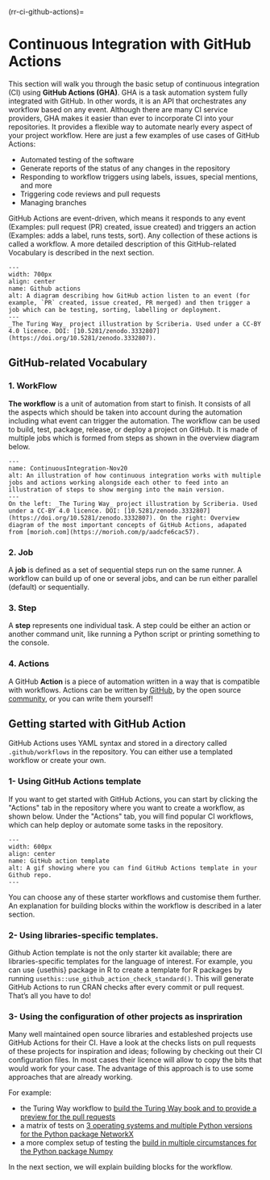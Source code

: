 (rr-ci-github-actions)=
# Continuous Integration with GitHub Actions

This section will walk you through the basic setup of continuous integration (CI) using **GitHub Actions (GHA)**. GHA is a task automation system fully integrated with GitHub. In other words, it is an API that orchestrates any workflow based on any event. Although there are many CI service providers, GHA makes it easier than ever to incorporate CI into your repositories. It provides a flexible way to automate nearly every aspect of your project workflow. Here are just a few examples of use cases of GitHub Actions:

- Automated testing of the software
- Generate reports of the status of any changes in the repository
- Responding to workflow triggers using labels, issues, special mentions, and more
- Triggering code reviews and pull requests
- Managing branches

GitHub Actions are event-driven, which means it responds to any event (Examples: pull request (PR) created, issue created) and triggers an action (Examples: adds a label, runs tests, sort). Any collection of these actions is called a workflow. A more detailed description of this GitHub-related Vocabulary is described in the next section.

```{figure} ../../figures/github-actions.jpg
---
width: 700px
align: center
name: Github actions
alt: A diagram describing how GitHub action listen to an event (for example, `PR` created, issue created, PR merged) and then trigger a job which can be testing, sorting, labelling or deployment.
---
_The Turing Way_ project illustration by Scriberia. Used under a CC-BY 4.0 licence. DOI: [10.5281/zenodo.3332807](https://doi.org/10.5281/zenodo.3332807).
```
## GitHub-related Vocabulary

### 1. WorkFlow

**The workflow** is a unit of automation from start to finish. It consists of all the aspects which should be taken into account during the automation including what event can trigger the automation. The workflow can be used to build, test, package, release, or deploy a project on GitHub. It is made of multiple jobs which is formed from steps as shown in the overview diagram below.

```{figure} ../../figures/ci-01.png
---
name: ContinuousIntegration-Nov20
alt: An illustration of how continuous integration works with multiple jobs and actions working alongside each other to feed into an illustration of steps to show merging into the main version.
---
On the left: _The Turing Way_ project illustration by Scriberia. Used under a CC-BY 4.0 licence. DOI: [10.5281/zenodo.3332807](https://doi.org/10.5281/zenodo.3332807). On the right: Overview diagram of the most important concepts of GitHub Actions, adapated from [morioh.com](https://morioh.com/p/aadcfe6cac57).
```

### 2. Job

A **job** is defined as a set of sequential steps run on the same runner. A workflow can build up of one or several jobs, and can be run either parallel (default) or sequentially.

### 3. Step

A **step** represents one individual task. A step could be either an action or another command unit, like running a Python script or printing something to the console.

### 4. Actions

A GitHub **Action** is a piece of automation written in a way that is compatible with workflows. Actions can be written by [GitHub](https://github.com/actions), by the open source [community](https://github.com/sdras/awesome-actions), or you can write them yourself!

## Getting started with GitHub Action

GitHub Actions uses YAML syntax and stored in a directory called `.github/workflows` in the repository. You can either use a templated workflow or create your own.


### 1- Using GitHub Actions template

If you want to get started with GitHub Actions, you can start by clicking the "Actions" tab in the repository where you want to create a workflow, as shown below. Under the "Actions" tab, you will find popular CI workflows, which can help deploy or automate some tasks in the repository.

```{figure} ../../figures/gifs/start_ghactions.gif
---
width: 600px
align: center
name: GitHub action template
alt: A gif showing where you can find GitHub Actions template in your Github repo.
---
```
You can choose any of these starter workflows and customise them further.  An explanation for building blocks within the workflow is described in a later section.


### 2- Using libraries-specific templates.


Github Action template is not the only starter kit available; there are libraries-specific templates for the language of interest. For example, you can  use  {usethis} package in R to create a template for R packages by running `usethis::use_github_action_check_standard()`. This will generate GitHub Actions to run CRAN checks after every commit or pull request. That’s all you have to do!


### 3- Using the configuration of other projects as inspriration

Many well maintained open source libraries and estableshed projects use GitHub Actions for their CI.
Have a look at the checks lists on pull requests of these projects for inspiration and ideas;
following by checking out their CI configuration files.
In most cases their licence will allow to copy the bits that would work for your case.
The advantage of this approach is to use some approaches that are already working.

For example:

- the Turing Way workflow to [build the Turing Way book and to provide a preview for the pull requests](https://github.com/alan-turing-institute/the-turing-way/blob/master/.github/workflows/ci.yml)
- a matrix of tests on [3 operating systems and multiple Python versions for the Python package NetworkX](https://github.com/networkx/networkx/blob/main/.github/workflows/test.yml)
- a more complex setup of testing the [build in multiple circumstances for the Python package Numpy](https://github.com/numpy/numpy/blob/main/.github/workflows/build_test.yml)


In the next section, we will explain building blocks for the workflow.

<!-- (I'll explain each vocab separately using diagrams made with adobe illustrator) -->
